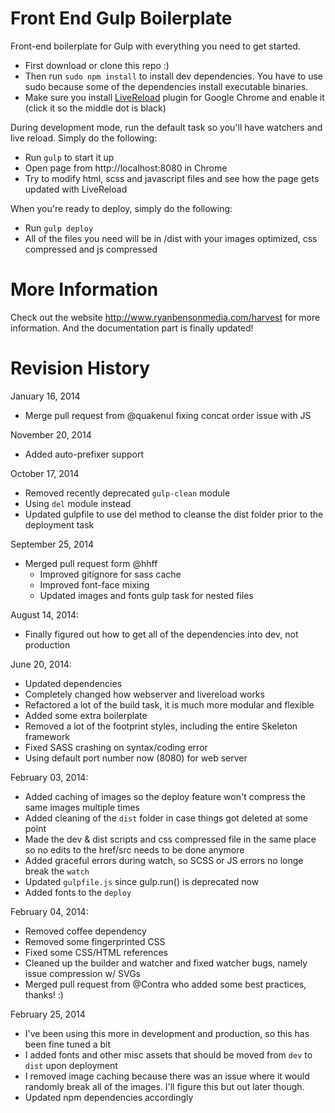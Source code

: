 Front End Gulp Boilerplate
==========================

Front-end boilerplate for Gulp with everything you need to get started.

* First download or clone this repo :)
* Then run `sudo npm install` to install dev dependencies. You have to use sudo because some of the dependencies install executable binaries.
* Make sure you install [LiveReload](https://chrome.google.com/webstore/detail/livereload/jnihajbhpnppcggbcgedagnkighmdlei?hl=en) plugin for Google Chrome and enable it (click it so the middle dot is black)

During development mode, run the default task so you'll have watchers and live reload. Simply do the following:
* Run `gulp` to start it up
* Open page from http://localhost:8080 in Chrome
* Try to modify html, scss and javascript files and see how the page gets updated with LiveReload

When you're ready to deploy, simply do the following:
* Run `gulp deploy`
* All of the files you need will be in /dist with your images optimized, css compressed and js compressed

More Information
==========================
Check out the website http://www.ryanbensonmedia.com/harvest for more information. And the documentation part is finally updated!

Revision History
==========================
January 16, 2014
* Merge pull request from @quakenul fixing concat order issue with JS

November 20, 2014
* Added auto-prefixer support

October 17, 2014
* Removed recently deprecated `gulp-clean` module
* Using `del` module instead
* Updated gulpfile to use del method to cleanse the dist folder prior to the deployment task

September 25, 2014
* Merged pull request form @hhff
  * Improved gitignore for sass cache
  * Improved font-face mixing
  * Updated images and fonts gulp task for nested files

August 14, 2014:
* Finally figured out how to get all of the dependencies into dev, not production

June 20, 2014:
* Updated dependencies
* Completely changed how webserver and livereload works
* Refactored a lot of the build task, it is much more modular and flexible
* Added some extra boilerplate
* Removed a lot of the footprint styles, including the entire Skeleton framework
* Fixed SASS crashing on syntax/coding error
* Using default port number now (8080) for web server

February 03, 2014:
* Added caching of images so the deploy feature won't compress the same images multiple times
* Added cleaning of the `dist` folder in case things got deleted at some point
* Made the dev & dist scripts and css compressed file in the same place so no edits to the href/src needs to be done anymore
* Added graceful errors during watch, so SCSS or JS errors no longe break the `watch`
* Updated `gulpfile.js` since gulp.run() is deprecated now
* Added fonts to the `deploy`

February 04, 2014:
* Removed coffee dependency
* Removed some fingerprinted CSS
* Fixed some CSS/HTML references
* Cleaned up the builder and watcher and fixed watcher bugs, namely issue compression w/ SVGs
* Merged pull request from @Contra who added some best practices, thanks! :)

February 25, 2014
* I've been using this more in development and production, so this has been fine tuned a bit
* I added fonts and other misc assets that should be moved from `dev` to `dist` upon deployment
* I removed image caching because there was an issue where it would randomly break all of the images. I'll figure this but out later though.
* Updated npm dependencies accordingly
